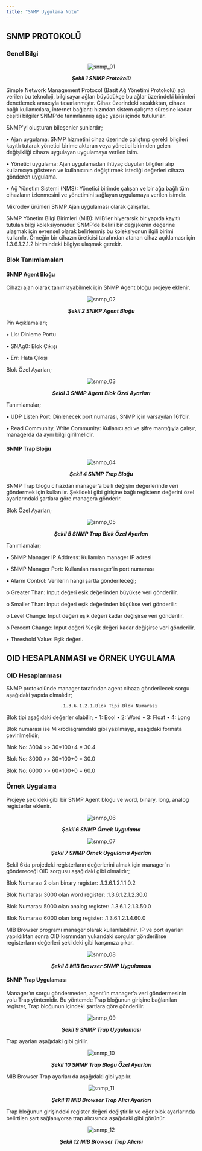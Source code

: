 ```yaml
---
title: "SNMP Uygulama Notu"
---
```


## SNMP PROTOKOLÜ

### Genel Bilgi

<center>

![snmp_01](/img/snmp_01.png)
***<center>Şekil 1 SNMP Protokolü</center>***

</center>

Simple Network Management Protocol (Basit Ağ Yönetimi Protokolü) adı verilen bu teknoloji, bilgisayar ağları büyüdükçe bu ağlar üzerindeki birimleri denetlemek amacıyla tasarlanmıştır. Cihaz üzerindeki sıcaklıktan, cihaza bağlı kullanıcılara, internet bağlantı hızından sistem çalışma süresine kadar çeşitli bilgiler SNMP’de tanımlanmış ağaç yapısı içinde tutulurlar.

SNMP’yi oluşturan bileşenler şunlardır;

•	Ajan uygulama: SNMP hizmetini cihaz üzerinde çalıştırıp gerekli bilgileri kayıtlı tutarak yönetici birime aktaran veya yönetici birimden gelen değişikliği cihaza uygulayan uygulamaya verilen isim.

•	Yönetici uygulama: Ajan uygulamadan ihtiyaç duyulan bilgileri alıp kullanıcıya gösteren ve kullanıcının değiştirmek istediği değerleri cihaza gönderen uygulama.

•	Ağ Yönetim Sistemi (NMS): Yönetici birimde çalışan ve bir ağa bağlı tüm cihazların izlenmesini ve yönetimini sağlayan uygulamaya verilen isimdir.

Mikrodev ürünleri SNMP Ajan uygulaması olarak çalışırlar.

SNMP Yönetim Bilgi Birimleri (MIB): MIB’ler hiyerarşik bir yapıda kayıtlı tutulan bilgi koleksiyonudur. SNMP’de belirli bir değişkenin değerine ulaşmak için evrensel olarak belirlenmiş bu koleksiyonun ilgili birimi kullanılır. Örneğin bir cihazın üreticisi tarafından atanan cihaz açıklaması için 1.3.6.1.2.1.2 birimindeki bilgiye ulaşmak gerekir.

### Blok Tanımlamaları

#### SNMP Agent Bloğu

Cihazı ajan olarak tanımlayabilmek için SNMP Agent bloğu projeye eklenir.

<center>

![snmp_02](/img/snmp_02.png)
***<center>Şekil 2 SNMP Agent Bloğu</center>***

</center>

Pin Açıklamaları;

  •	Lis: Dinleme Portu
  
  •	SNAg0: Blok Çıkışı
  
  • Err: Hata Çıkışı  

Blok Özel Ayarları;

<center>

![snmp_03](/img/snmp_03.png)
***<center>Şekil 3 SNMP Agent Blok Özel Ayarları</center>***

</center>

Tanımlamalar;

•	UDP Listen Port: Dinlenecek port numarası, SNMP için varsayılan 161’dir.

•	Read Community, Write Community: Kullanıcı adı ve şifre mantığıyla çalışır, managerda da aynı bilgi girilmelidir.

#### SNMP Trap Bloğu

<center>

![snmp_04](/img/snmp_04.png)
***<center>Şekil 4 SNMP Trap Bloğu</center>***

</center>

SNMP Trap bloğu cihazdan manager’a belli değişim değerlerinde veri göndermek için kullanılır. Şekildeki gibi girişine bağlı registerın değerini özel ayarlarındaki şartlara göre managera gönderir.

Blok Özel Ayarları;

<center>

![snmp_05](/img/snmp_05.png)
***<center>Şekil 5 SNMP Trap Blok Özel Ayarları</center>***

</center>

Tanımlamalar;

•	SNMP Manager IP Address: Kullanılan manager IP adresi

•	SNMP Manager Port: Kullanılan manager’in port numarası

•	Alarm Control: Verilerin hangi şartla gönderileceği;

   o	Greater Than: Input değeri eşik değerinden büyükse veri gönderilir.
   
   o	Smaller Than: Input değeri eşik değerinden küçükse veri gönderilir.
   
   o	Level Change: Input değeri eşik değeri kadar değişirse veri gönderilir.
   
   o	Percent Change: Input değeri %eşik değeri kadar değişirse veri gönderilir.
   
•   Threshold Value: Eşik değeri.

## OID HESAPLANMASI ve ÖRNEK UYGULAMA

### OID Hesaplanması

SNMP protokolünde manager tarafından agent cihaza gönderilecek sorgu aşağıdaki yapıda olmalıdır;

                        .1.3.6.1.2.1.Blok Tipi.Blok Numarası 


Blok tipi aşağıdaki değerler olabilir;
•	1: Bool
•	2: Word
•	3: Float
•	4: Long

Blok numarası ise Mikrodiagramdaki gibi yazılmayıp, aşağıdaki formata çevirilmelidir;

Blok No: 3004 >> 30*100+4 = 30.4 

Blok No: 3000 >> 30*100+0 = 30.0
 
Blok No: 6000 >> 60*100+0 = 60.0

### Örnek Uygulama

Projeye şekildeki gibi bir SNMP Agent bloğu ve word, binary, long, analog registerlar eklenir.

<center>

![snmp_06](/img/snmp_06.png)
***<center>Şekil 6 SNMP Örnek Uygulama</center>***

</center>

<center>

![snmp_07](/img/snmp_07.png)
***<center>Şekil 7 SNMP Örnek Uygulama Ayarları</center>***

</center>

Şekil 6’da projedeki registerların değerlerini almak için manager’ın göndereceği OID sorgusu aşağıdaki gibi olmalıdır;

Blok Numarası 2 olan binary register: .1.3.6.1.2.1.1.0.2 

Blok Numarası 3000 olan word register: .1.3.6.1.2.1.2.30.0
 
Blok Numarası 5000 olan analog register: .1.3.6.1.2.1.3.50.0
 
Blok Numarası 6000 olan long register: .1.3.6.1.2.1.4.60.0

MIB Browser programı manager olarak kullanılabilinir. IP ve port ayarları yapıldıktan sonra OID kısmından yukarıdaki sorgular gönderilirse registerların değerleri şekildeki gibi karşımıza çıkar.

<center>

![snmp_08](/img/snmp_08.png)
***<center>Şekil 8 MIB Browser SNMP Uygulaması</center>***

</center>

#### SNMP Trap Uygulaması

Manager’ın sorgu göndermeden, agent’in manager’a veri göndermesinin yolu Trap yöntemidir. Bu yöntemde Trap bloğunun girişine bağlanılan register, Trap bloğunun içindeki şartlara göre gönderilir.

<center>

![snmp_09](/img/snmp_09.png)
***<center>Şekil 9 SNMP Trap Uygulaması</center>***

</center>

Trap ayarları aşağıdaki gibi girilir.

<center>

![snmp_10](/img/snmp_10.png)
***<center>Şekil 10 SNMP Trap Bloğu Özel Ayarları</center>***

</center>

MIB Browser Trap ayarları da aşağıdaki gibi yapılır.

<center>

![snmp_11](/img/snmp_11.png)
***<center>Şekil 11 MIB Browser Trap Alıcı Ayarları</center>***

</center>

Trap bloğunun girişindeki register değeri değiştirilir ve eğer blok ayarlarında belirtilen şart sağlanıyorsa trap alıcısında aşağıdaki gibi görünür.

<center>

![snmp_12](/img/snmp_12.png)
***<center>Şekil 12 MIB Browser Trap Alıcısı</center>***

</center>






